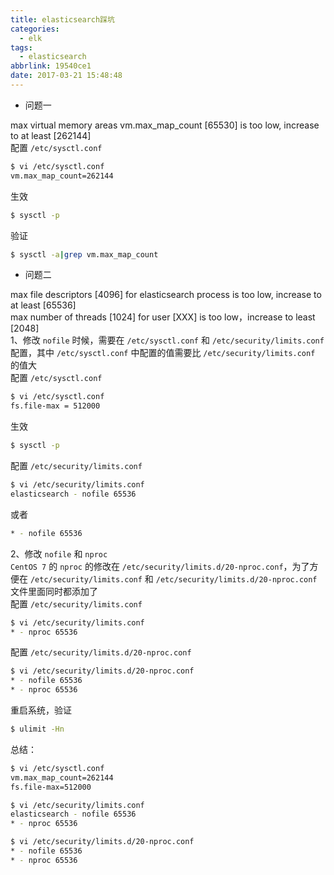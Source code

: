 ```yaml
---
title: elasticsearch踩坑
categories:
  - elk
tags:
  - elasticsearch
abbrlink: 19540ce1
date: 2017-03-21 15:48:48
---
```

- 问题一  

max virtual memory areas vm.max_map_count [65530] is too low, increase to at least [262144]  
配置 `/etc/sysctl.conf`
```sh
$ vi /etc/sysctl.conf
vm.max_map_count=262144
```


<!-- more -->

生效

```sh
$ sysctl -p
```
验证
```sh
$ sysctl -a|grep vm.max_map_count
```

- 问题二  

max file descriptors [4096] for elasticsearch process is too low, increase to at least [65536]  
max number of threads [1024] for user [XXX] is too low，increase to least [2048]  
1、修改 `nofile` 时候，需要在 `/etc/sysctl.conf` 和 `/etc/security/limits.conf` 配置，其中 `/etc/sysctl.conf` 中配置的值需要比 `/etc/security/limits.conf` 的值大  
配置 `/etc/sysctl.conf`
```sh
$ vi /etc/sysctl.conf 
fs.file-max = 512000
```
生效
```sh
$ sysctl -p
```
配置 `/etc/security/limits.conf`
```sh
$ vi /etc/security/limits.conf
elasticsearch - nofile 65536
```
或者
```sh
* - nofile 65536
```

2、修改 `nofile` 和 `nproc`  
`CentOS 7` 的 `nproc` 的修改在 `/etc/security/limits.d/20-nproc.conf`，为了方便在 `/etc/security/limits.conf` 和 `/etc/security/limits.d/20-nproc.conf` 文件里面同时都添加了  
配置 `/etc/security/limits.conf`
```sh
$ vi /etc/security/limits.conf
* - nproc 65536
```
配置 `/etc/security/limits.d/20-nproc.conf`
```sh
$ vi /etc/security/limits.d/20-nproc.conf
* - nofile 65536
* - nproc 65536
```
重启系统，验证
```sh
$ ulimit -Hn
```

总结：
```sh
$ vi /etc/sysctl.conf
vm.max_map_count=262144
fs.file-max=512000

$ vi /etc/security/limits.conf
elasticsearch - nofile 65536
* - nproc 65536

$ vi /etc/security/limits.d/20-nproc.conf
* - nofile 65536
* - nproc 65536
```
